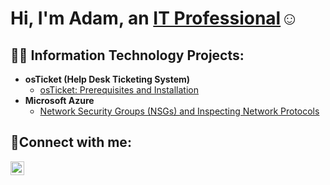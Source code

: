 <h1>Hi, I'm Adam, an <a href="https://www.linkedin.com/in/adam-kelker/">IT Professional</a>☺</h1>

<h2>👨‍💻 Information Technology Projects:</h2>

- <b>osTicket (Help Desk Ticketing System)</b>
  - [osTicket: Prerequisites and Installation](https://github.com/adamkelker/osticket-prereqs)
- <b>Microsoft Azure</b>
  - [Network Security Groups (NSGs) and Inspecting Network Protocols](https://github.com/adamkelker/azure-network-protocols)

<h2>🤳Connect with me:</h2>

[<img align="left" alt="Adam | LinkedIn" width="22px" src="https://cdn.jsdelivr.net/npm/simple-icons@v3/icons/linkedin.svg" />][linkedin]

[linkedin]: https://www.linkedin.com/in/adam-kelker/
